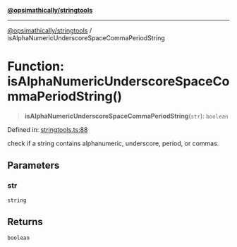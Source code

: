 [**@opsimathically/stringtools**](../README.md)

***

[@opsimathically/stringtools](../README.md) / isAlphaNumericUnderscoreSpaceCommaPeriodString

# Function: isAlphaNumericUnderscoreSpaceCommaPeriodString()

> **isAlphaNumericUnderscoreSpaceCommaPeriodString**(`str`): `boolean`

Defined in: [stringtools.ts:88](https://github.com/opsimathically/stringtools/blob/b055bf3b17cc9708499ff46423d7e765497f45ae/src/stringtools.ts#L88)

check if a string contains alphanumeric, underscore, period, or commas.

## Parameters

### str

`string`

## Returns

`boolean`
